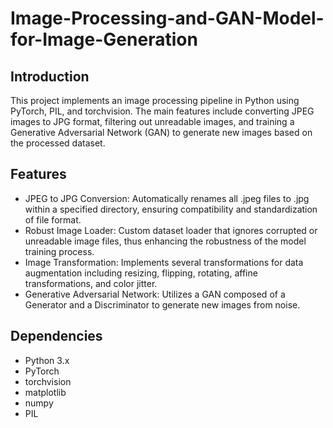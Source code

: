 # Image-Processing-and-GAN-Model-for-Image-Generation

## Introduction
This project implements an image processing pipeline in Python using PyTorch, PIL, and torchvision. The main features include converting JPEG images to JPG format, filtering out unreadable images, and training a Generative Adversarial Network (GAN) to generate new images based on the processed dataset.

## Features
- JPEG to JPG Conversion: Automatically renames all .jpeg files to .jpg within a specified directory, ensuring compatibility and standardization of file format.
- Robust Image Loader: Custom dataset loader that ignores corrupted or unreadable image files, thus enhancing the robustness of the model training process.
- Image Transformation: Implements several transformations for data augmentation including resizing, flipping, rotating, affine transformations, and color jitter.
- Generative Adversarial Network: Utilizes a GAN composed of a Generator and a Discriminator to generate new images from noise.

## Dependencies
- Python 3.x
- PyTorch
- torchvision
- matplotlib
- numpy
- PIL
